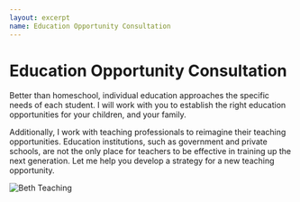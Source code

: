 ```yaml
---
layout: excerpt
name: Education Opportunity Consultation
---
```


# Education Opportunity Consultation

Better than homeschool, individual education approaches the specific needs of each student.  I will work with you to establish the right education opportunities for your children, and your family.

Additionally, I work with teaching professionals to reimagine their teaching opportunities.  Education institutions, such as government and private schools, are not the only place for teachers to be effective in training up the next generation.  Let me help you develop a strategy for a new teaching opportunity.

![Beth Teaching](img\HomeschoolTeacherBeth.jpg)